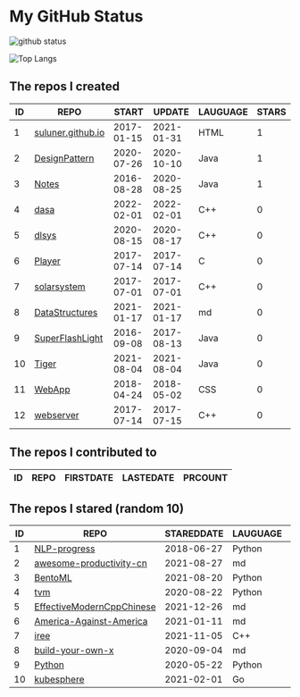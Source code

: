 # My GitHub Status

<img src="https://github-readme-stats-1.yihong0618.vercel.app/api?username=ThaddeusJiang&show_icons=true&&&hide_title=true&count_private=true" alt="github status" />

![Top Langs](https://github-readme-stats-1.yihong0618.vercel.app/api/top-langs/?username=ThaddeusJiang&layout=compact)

<!--START_SECTION:my_github-->
## The repos I created
| ID |                               REPO                                |   START    |   UPDATE   | LAUGUAGE | STARS |
|----|-------------------------------------------------------------------|------------|------------|----------|-------|
|  1 | [suluner.github.io](https://github.com/suluner/suluner.github.io) | 2017-01-15 | 2021-01-31 | HTML     |     1 |
|  2 | [DesignPattern](https://github.com/suluner/DesignPattern)         | 2020-07-26 | 2020-10-10 | Java     |     1 |
|  3 | [Notes](https://github.com/suluner/Notes)                         | 2016-08-28 | 2020-08-25 | Java     |     1 |
|  4 | [dasa](https://github.com/suluner/dasa)                           | 2022-02-01 | 2022-02-01 | C++      |     0 |
|  5 | [dlsys](https://github.com/suluner/dlsys)                         | 2020-08-15 | 2020-08-17 | C++      |     0 |
|  6 | [Player](https://github.com/suluner/Player)                       | 2017-07-14 | 2017-07-14 | C        |     0 |
|  7 | [solarsystem](https://github.com/suluner/solarsystem)             | 2017-07-01 | 2017-07-01 | C++      |     0 |
|  8 | [DataStructures](https://github.com/suluner/DataStructures)       | 2021-01-17 | 2021-01-17 | md       |     0 |
|  9 | [SuperFlashLight](https://github.com/suluner/SuperFlashLight)     | 2016-09-08 | 2017-08-13 | Java     |     0 |
| 10 | [Tiger](https://github.com/suluner/Tiger)                         | 2021-08-04 | 2021-08-04 | Java     |     0 |
| 11 | [WebApp](https://github.com/suluner/WebApp)                       | 2018-04-24 | 2018-05-02 | CSS      |     0 |
| 12 | [webserver](https://github.com/suluner/webserver)                 | 2017-07-14 | 2017-07-15 | C++      |     0 |

## The repos I contributed to
| ID | REPO | FIRSTDATE | LASTEDATE | PRCOUNT |
|----|------|-----------|-----------|---------|

## The repos I stared (random 10)
| ID |                                         REPO                                         | STAREDDATE | LAUGUAGE | LATESTUPDATE |
|----|--------------------------------------------------------------------------------------|------------|----------|--------------|
|  1 | [NLP-progress](https://github.com/sebastianruder/NLP-progress)                       | 2018-06-27 | Python   | 2022-02-12   |
|  2 | [awesome-productivity-cn](https://github.com/eastlakeside/awesome-productivity-cn)   | 2021-08-27 | md       | 2022-02-12   |
|  3 | [BentoML](https://github.com/bentoml/BentoML)                                        | 2021-08-20 | Python   | 2022-02-11   |
|  4 | [tvm](https://github.com/tqchen/tvm)                                                 | 2020-08-22 | Python   | 2021-11-17   |
|  5 | [EffectiveModernCppChinese](https://github.com/kelthuzadx/EffectiveModernCppChinese) | 2021-12-26 | md       | 2022-02-12   |
|  6 | [America-Against-America](https://github.com/zealotCE/America-Against-America)       | 2021-01-11 | md       | 2022-02-11   |
|  7 | [iree](https://github.com/google/iree)                                               | 2021-11-05 | C++      | 2022-02-12   |
|  8 | [build-your-own-x](https://github.com/danistefanovic/build-your-own-x)               | 2020-09-04 | md       | 2022-02-13   |
|  9 | [Python](https://github.com/TheAlgorithms/Python)                                    | 2020-05-22 | Python   | 2022-02-13   |
| 10 | [kubesphere](https://github.com/kubesphere/kubesphere)                               | 2021-02-01 | Go       | 2022-02-12   |

<!--END_SECTION:my_github-->